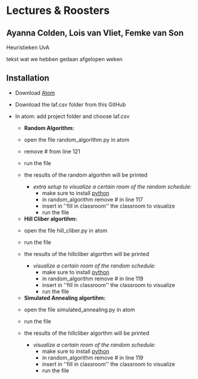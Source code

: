 # Lectures & Roosters 
## Ayanna Colden, Lois van Vliet, Femke van Son 

Heuristieken UvA 

tekst wat we hebben gedaan afgelopen weken

## Installation 
* Download [Atom](https://atom.io/)
* Download the laf.csv folder from this GitHub
* In atom: add project folder and choose laf.csv 


  - **Random Algorithm:**
   * open the file random_algorithm.py in atom 
   * remove # from line 121
   * run the file 
   * the results of the random algorthm will be printed
   
      - *extra setup to visualize a certain room of the random schedule:* 
        * make sure to install [python](https://www.python.org/downloads/) 
        * in random_algorithm remove # in line 117 
        * insert in ''fill in classroom'' the classroom to visualize 
        * run the file 
   
  - **Hill Cliber algortihm:**
   * open the file hill_cliber.py in atom 
   * run the file 
   * the results of the hillcliber algorthm will be printed
   
      - *visualize a certain room of the random schedule:* 
        * make sure to install [python](https://www.python.org/downloads/) 
        * in random_algorithm remove # in line 119 
        * insert in ''fill in classroom'' the classroom to visualize 
        * run the file 
        
   
   
   
  - **Simulated Annealing algortihm:**
   * open the file simulated_annealing.py in atom 
   * run the file 
   * the results of the hillcliber algorthm will be printed 
   
      - *visualize a certain room of the random schedule:* 
        * make sure to install [python](https://www.python.org/downloads/) 
        * in random_algorithm remove # in line 119 
        * insert in ''fill in classroom'' the classroom to visualize 
        * run the file 
        
  

